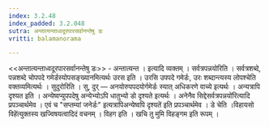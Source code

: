 ```yaml
---
index: 3.2.48
index_padded: 3.2.048
sutra: अन्तात्यन्ताध्वदूरपारसर्वानन्तेषु डः
vritti: balamanorama

---
```

<<अन्तात्यन्ताध्वदूरपारसर्वानन्तेषु डः>> - अन्तात्यन्त । इत्यादि व्यक्तम् । सर्वत्रपन्नयोरिति । सर्वत्रशब्दे, पन्नशब्दे चोपपदे गमेर्डस्योपसङ्ख्यानमित्यर्थः उरस इति । उरसि उपपदे गमेर्डः, उरः शब्दान्त्यस्य लोपश्चेति वक्तव्यमित्यर्थः । सुदुरोरिति । सु, दुर् —  अनयोरुपपदयोर्गमेर्डः स्यात् अधिकरणे वाच्ये इत्यर्थः । अन्यत्रापि दृश्यत इति । अन्येष्वप्युपपदेषु अन्येभ्योऽपि धातुभ्यो डो दृश्यते इत्यर्थः । अनेनैव सिद्देसर्वत्रपन्नयो॑रित्यादि प्रपञ्चार्थमेव । एवं च "सप्तम्यां जनेर्डः" इत्यत्रापिअन्येष्वपि दृश्यते॑ इति प्रपञ्चार्थमेव । डे चेति ।विहायसो विहे॑त्युक्तस्य खज्विषयत्वादिदं वचनम् । विहग इति । खचि तु मुमि विहङ्गम इति रूपम् । 